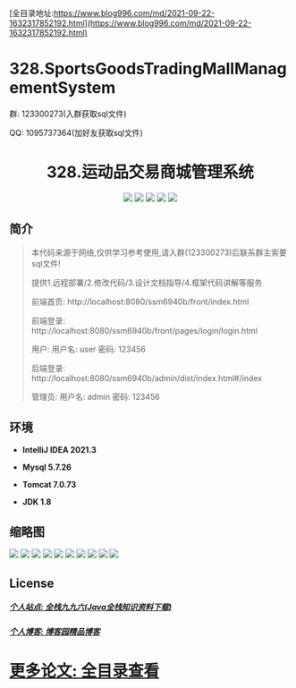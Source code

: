 [全目录地址:https://www.blog996.com/md/2021-09-22-1632317852192.html](https://www.blog996.com/md/2021-09-22-1632317852192.html)
# 328.SportsGoodsTradingMallManagementSystem

<p>群: 123300273(入群获取sql文件)</p>
<p>QQ: 1095737364(加好友获取sql文件)</p>

<p><h1 align="center">328.运动品交易商城管理系统</h1></p>


<p align="center">
	<img src="https://img.shields.io/badge/jdk-1.8-orange.svg"/>
    <img src="https://img.shields.io/badge/spring-5.x-lightgrey.svg"/>
    <img src="https://img.shields.io/badge/springmvc-3.x-blue.svg"/>
    <img src="https://img.shields.io/badge/mybatis-5.x-yellow.svg"/>
    <img src="https://img.shields.io/badge/vue-3.x-blue.svg"/>
</p>

## 简介

> 本代码来源于网络,仅供学习参考使用,请入群(123300273)后联系群主索要sql文件!
>
> 提供1.远程部署/2.修改代码/3.设计文档指导/4.框架代码讲解等服务
>
> 前端首页: http://localhost:8080/ssm6940b/front/index.html
>
> 前端登录: http://localhost:8080/ssm6940b/front/pages/login/login.html
>
> 用户: 用户名: user 密码: 123456
>
> 后端登录: http://localhost:8080/ssm6940b/admin/dist/index.html#/index
>
> 管理员: 用户名: admin 密码: 123456
>

## 环境

- <b>IntelliJ IDEA 2021.3</b>

- <b>Mysql 5.7.26</b>

- <b>Tomcat 7.0.73</b>

- <b>JDK 1.8</b>




## 缩略图

![](https://img2024.cnblogs.com/blog/588112/202401/588112-20240109133024942-58340299.png)
![](https://img2024.cnblogs.com/blog/588112/202401/588112-20240109133030524-124267467.png)
![](https://img2024.cnblogs.com/blog/588112/202401/588112-20240109133034469-1437240924.png)
![](https://img2024.cnblogs.com/blog/588112/202401/588112-20240109133038594-990442785.png)
![](https://img2024.cnblogs.com/blog/588112/202401/588112-20240109133042624-835510221.png)
![](https://img2024.cnblogs.com/blog/588112/202401/588112-20240109133046919-1819327099.png)
![](https://img2024.cnblogs.com/blog/588112/202401/588112-20240109133050172-2128562247.png)
![](https://img2024.cnblogs.com/blog/588112/202401/588112-20240109133054576-1665128870.png)
![](https://img2024.cnblogs.com/blog/588112/202401/588112-20240109133058907-1690274756.png)
![](https://img2024.cnblogs.com/blog/588112/202401/588112-20240109133102345-781188932.png)




## License

##### [个人站点: 全栈九九六(Java全栈知识资料下载)](https://www.blog996.com/)
##### [个人博客: 博客园精品博客](https://www.cnblogs.com/yysbolg/)
# [更多论文: 全目录查看](https://www.blog996.com/md/2021-09-22-1632317852192.html)


